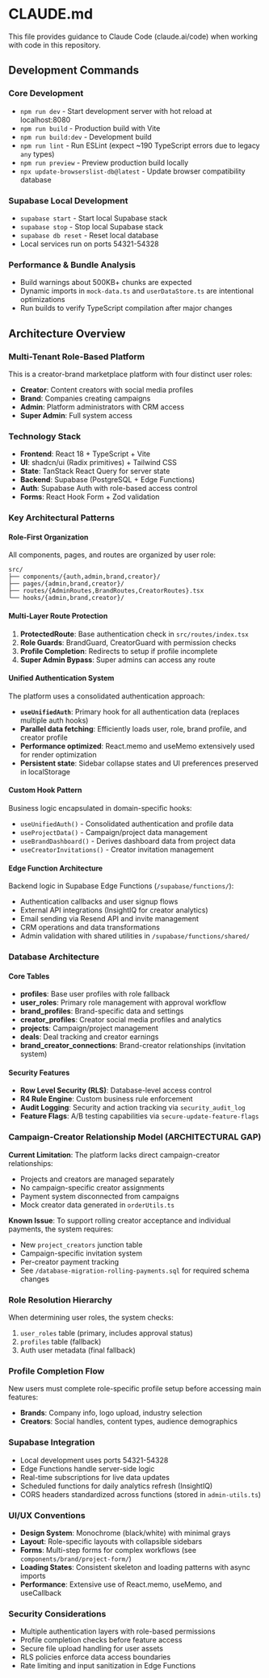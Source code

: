 
# CLAUDE.md

This file provides guidance to Claude Code (claude.ai/code) when working with code in this repository.

## Development Commands

### Core Development
- `npm run dev` - Start development server with hot reload at localhost:8080
- `npm run build` - Production build with Vite
- `npm run build:dev` - Development build
- `npm run lint` - Run ESLint (expect ~190 TypeScript errors due to legacy `any` types)
- `npm run preview` - Preview production build locally
- `npx update-browserslist-db@latest` - Update browser compatibility database

### Supabase Local Development
- `supabase start` - Start local Supabase stack
- `supabase stop` - Stop local Supabase stack
- `supabase db reset` - Reset local database
- Local services run on ports 54321-54328

### Performance & Bundle Analysis
- Build warnings about 500KB+ chunks are expected
- Dynamic imports in `mock-data.ts` and `userDataStore.ts` are intentional optimizations
- Run builds to verify TypeScript compilation after major changes

## Architecture Overview

### Multi-Tenant Role-Based Platform
This is a creator-brand marketplace platform with four distinct user roles:
- **Creator**: Content creators with social media profiles
- **Brand**: Companies creating campaigns 
- **Admin**: Platform administrators with CRM access
- **Super Admin**: Full system access

### Technology Stack
- **Frontend**: React 18 + TypeScript + Vite
- **UI**: shadcn/ui (Radix primitives) + Tailwind CSS
- **State**: TanStack React Query for server state
- **Backend**: Supabase (PostgreSQL + Edge Functions)
- **Auth**: Supabase Auth with role-based access control
- **Forms**: React Hook Form + Zod validation

### Key Architectural Patterns

#### Role-First Organization
All components, pages, and routes are organized by user role:
```
src/
├── components/{auth,admin,brand,creator}/
├── pages/{admin,brand,creator}/
├── routes/{AdminRoutes,BrandRoutes,CreatorRoutes}.tsx
└── hooks/{admin,brand,creator}/
```

#### Multi-Layer Route Protection
1. **ProtectedRoute**: Base authentication check in `src/routes/index.tsx`
2. **Role Guards**: BrandGuard, CreatorGuard with permission checks
3. **Profile Completion**: Redirects to setup if profile incomplete
4. **Super Admin Bypass**: Super admins can access any route

#### Unified Authentication System
The platform uses a consolidated authentication approach:
- **`useUnifiedAuth`**: Primary hook for all authentication data (replaces multiple auth hooks)
- **Parallel data fetching**: Efficiently loads user, role, brand profile, and creator profile
- **Performance optimized**: React.memo and useMemo extensively used for render optimization
- **Persistent state**: Sidebar collapse states and UI preferences preserved in localStorage

#### Custom Hook Pattern
Business logic encapsulated in domain-specific hooks:
- `useUnifiedAuth()` - Consolidated authentication and profile data
- `useProjectData()` - Campaign/project data management
- `useBrandDashboard()` - Derives dashboard data from project data
- `useCreatorInvitations()` - Creator invitation management

#### Edge Function Architecture
Backend logic in Supabase Edge Functions (`/supabase/functions/`):
- Authentication callbacks and user signup flows
- External API integrations (InsightIQ for creator analytics)
- Email sending via Resend API and invite management
- CRM operations and data transformations
- Admin validation with shared utilities in `/supabase/functions/shared/`

### Database Architecture

#### Core Tables
- **profiles**: Base user profiles with role fallback
- **user_roles**: Primary role management with approval workflow
- **brand_profiles**: Brand-specific data and settings
- **creator_profiles**: Creator social media profiles and analytics
- **projects**: Campaign/project management
- **deals**: Deal tracking and creator earnings
- **brand_creator_connections**: Brand-creator relationships (invitation system)

#### Security Features
- **Row Level Security (RLS)**: Database-level access control
- **R4 Rule Engine**: Custom business rule enforcement
- **Audit Logging**: Security and action tracking via `security_audit_log`
- **Feature Flags**: A/B testing capabilities via `secure-update-feature-flags`

### Campaign-Creator Relationship Model (ARCHITECTURAL GAP)
**Current Limitation**: The platform lacks direct campaign-creator relationships:
- Projects and creators are managed separately
- No campaign-specific creator assignments
- Payment system disconnected from campaigns
- Mock creator data generated in `orderUtils.ts`

**Known Issue**: To support rolling creator acceptance and individual payments, the system requires:
- New `project_creators` junction table
- Campaign-specific invitation system
- Per-creator payment tracking
- See `/database-migration-rolling-payments.sql` for required schema changes

### Role Resolution Hierarchy
When determining user roles, the system checks:
1. `user_roles` table (primary, includes approval status)
2. `profiles` table (fallback)
3. Auth user metadata (final fallback)

### Profile Completion Flow
New users must complete role-specific profile setup before accessing main features:
- **Brands**: Company info, logo upload, industry selection
- **Creators**: Social handles, content types, audience demographics

### Supabase Integration
- Local development uses ports 54321-54328
- Edge Functions handle server-side logic
- Real-time subscriptions for live data updates
- Scheduled functions for daily analytics refresh (InsightIQ)
- CORS headers standardized across functions (stored in `admin-utils.ts`)

### UI/UX Conventions
- **Design System**: Monochrome (black/white) with minimal grays
- **Layout**: Role-specific layouts with collapsible sidebars
- **Forms**: Multi-step forms for complex workflows (see `components/brand/project-form/`)
- **Loading States**: Consistent skeleton and loading patterns with async imports
- **Performance**: Extensive use of React.memo, useMemo, and useCallback

### Security Considerations
- Multiple authentication layers with role-based permissions
- Profile completion checks before feature access
- Secure file upload handling for user assets
- RLS policies enforce data access boundaries
- Rate limiting and input sanitization in Edge Functions